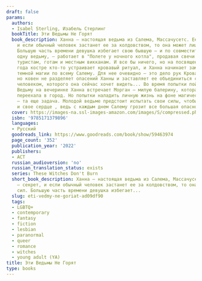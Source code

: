 ```yaml
---
draft: false
params:
  authors:
  - Isabel Sterling, Изабель Стерлинг
  bookTitle: Эти Ведьмы Не Горят
  book_description: Ханна — настоящая ведьма из Салема, Массачусетс. Ее магия — секрет,
    и если обычный человек застанет ее за колдовством, то она может лишиться сил.
    Большую часть времени девушка избегает свою бывшую — и по совместительству еще
    одну ведьму, — работает в "Полете у ночного котла", продавая свечи и кристаллы
    туристам, готам и местным викканам. И все бы ничего, но на посвященном концу учебного
    года костре кто-то устраивает кровавый ритуал, и Ханна начинает замечать следы
    темной магии по всему Салему. Для нее очевидно — это дело рук Кровавой Ведьмы,
    но ковен не разделяет опасений Ханны и заставляет ее объединиться с последним
    человеком, которого она сейчас хочет видеть... Во время попытки поймать Кровавую
    Ведьму на вечеринке Ханна встречает Морган — милую балерину, которая только недавно
    переехала в город. Но попытки наладить личную жизнь на фоне магического кризиса
    — та еще задача. Молодой ведьме предстоит испытать свои силы, чтобы спасти ковен
    и свое сердце , ведь с каждым днем Салему грозит все большая опасность.
  cover: https://images-na.ssl-images-amazon.com/images/S/compressed.photo.goodreads.com/books/1637231775i/59463974.jpg
  isbn: '9785171379896'
  languages:
  - Русский
  goodreads_link: https://www.goodreads.com/book/show/59463974
  page_count: '352'
  publication_year: '2022'
  publishers:
  - АСТ
  russian_audioversion: 'no'
  russian_translation_status: exists
  series: These Witches Don't Burn
  short_book_description: Ханна — настоящая ведьма из Салема, Массачусетс. Ее магия
    — секрет, и если обычный человек застанет ее за колдовством, то она может лишиться
    сил. Большую часть времени девушка избегает...
  slug: eti-vedmy-ne-goriat-ad09df90
  tags:
  - LGBTQ+
  - contemporary
  - fantasy
  - fiction
  - lesbian
  - paranormal
  - queer
  - romance
  - witches
  - young adult (YA)
title: Эти Ведьмы Не Горят
type: books
---
```


